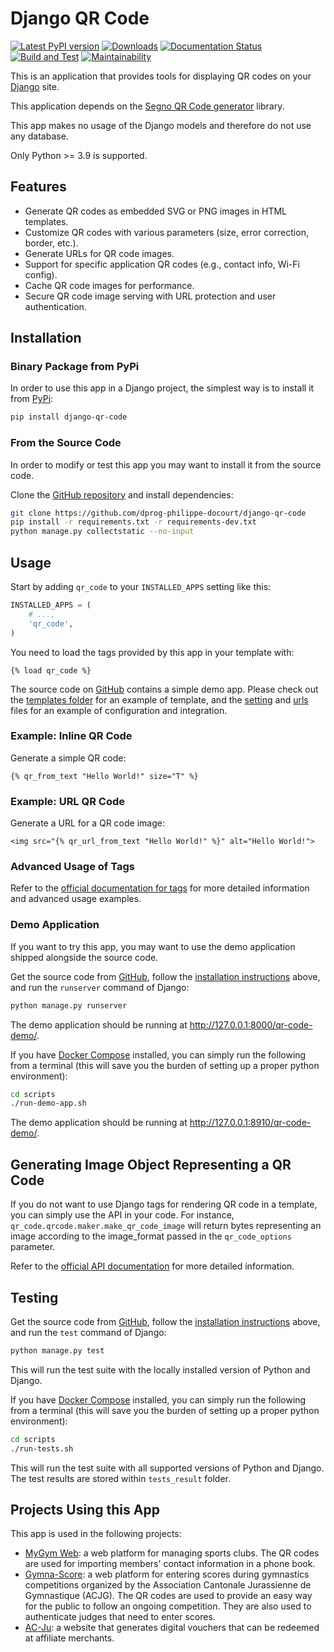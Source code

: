 # Django QR Code
[![Latest PyPI version](https://badge.fury.io/py/django-qr-code.svg)](https://badge.fury.io/py/django-qr-code)
[![Downloads](https://img.shields.io/pypi/dm/django-qr-code.svg)](https://pypi.python.org/pypi/django-qr-code)
[![Documentation Status](https://readthedocs.org/projects/django-qr-code/badge/?version=latest)](https://django-qr-code.readthedocs.io/latest/pages/README.html)
[![Build and Test](https://github.com/dprog-philippe-docourt/django-qr-code/actions/workflows/ci.yml/badge.svg)](https://github.com/dprog-philippe-docourt/django-qr-code/actions)
[![Maintainability](https://api.codeclimate.com/v1/badges/c47e79bf51f6a2bb8264/maintainability)](https://codeclimate.com/github/dprog-philippe-docourt/django-qr-code/maintainability)

This is an application that provides tools for displaying QR codes on your [Django](https://www.djangoproject.com/) site.

This application depends on the [Segno QR Code generator](https://pypi.org/project/segno/) library.

This app makes no usage of the Django models and therefore do not use any database.

Only Python >= 3.9 is supported.

## Features

* Generate QR codes as embedded SVG or PNG images in HTML templates.
* Customize QR codes with various parameters (size, error correction, border, etc.).
* Generate URLs for QR code images.
* Support for specific application QR codes (e.g., contact info, Wi-Fi config).
* Cache QR code images for performance.
* Secure QR code image serving with URL protection and user authentication.

## Installation

### Binary Package from PyPi
In order to use this app in a Django project, the simplest way is to install it from [PyPi](https://pypi.python.org/pypi/django-qr-code):
```bash
pip install django-qr-code
```

### From the Source Code
In order to modify or test this app you may want to install it from the source code.

Clone the [GitHub repository](https://github.com/dprog-philippe-docourt/django-qr-code) and install dependencies:
```bash
git clone https://github.com/dprog-philippe-docourt/django-qr-code
pip install -r requirements.txt -r requirements-dev.txt
python manage.py collectstatic --no-input
```

## Usage
Start by adding `qr_code` to your `INSTALLED_APPS` setting like this:
```python
INSTALLED_APPS = (
    # ...,
    'qr_code',
)
```

You need to load the tags provided by this app in your template with:
```htmldjango
{% load qr_code %}
```

The source code on [GitHub](https://github.com/dprog-philippe-docourt/django-qr-code) contains a simple demo app. Please check out the [templates folder](https://github.com/dprog-philippe-docourt/django-qr-code/tree/master/qr_code_demo/templates/qr_code_demo) for an example of template, and the [setting](https://github.com/dprog-philippe-docourt/django-qr-code/tree/master/demo_site/settings.py) and [urls](https://github.com/dprog-philippe-docourt/django-qr-code/tree/master/demo_site/urls.py) files for an example of configuration and integration.

### Example: Inline QR Code

Generate a simple QR code:

```htmldjango
{% qr_from_text "Hello World!" size="T" %}
```
### Example: URL QR Code

Generate a URL for a QR code image:

```htmldjango
<img src="{% qr_url_from_text "Hello World!" %}" alt="Hello World!">
```

### Advanced Usage of Tags

Refer to the [official documentation for tags](https://django-qr-code.readthedocs.io/latest/pages/template-tags.html) for more detailed information and advanced usage examples.

### Demo Application
If you want to try this app, you may want to use the demo application shipped alongside the source code.

Get the source code from [GitHub](https://github.com/dprog-philippe-docourt/django-qr-code), follow the [installation instructions](#from-the-source-code) above, and run the `runserver` command of Django:
```bash
python manage.py runserver
```
The demo application should be running at <http://127.0.0.1:8000/qr-code-demo/>.

If you have [Docker Compose](https://docs.docker.com/compose/) installed, you can simply run the following from a terminal (this will save you the burden of setting up a proper python environment):
```bash
cd scripts
./run-demo-app.sh
```
The demo application should be running at <http://127.0.0.1:8910/qr-code-demo/>.

## Generating Image Object Representing a QR Code

If you do not want to use Django tags for rendering QR code in a template, you can simply use the API in your code. For instance, `qr_code.qrcode.maker.make_qr_code_image` will return bytes representing an image according to the image_format passed in the `qr_code_options` parameter.

Refer to the [official API documentation](https://django-qr-code.readthedocs.io/latest/pages/api.html) for more detailed information.

## Testing
Get the source code from [GitHub](https://github.com/dprog-philippe-docourt/django-qr-code), follow the [installation instructions](#from-the-source-code) above, and run the `test` command of Django:
```bash
python manage.py test
```
This will run the test suite with the locally installed version of Python and Django.

If you have [Docker Compose](https://docs.docker.com/compose/) installed, you can simply run the following from a terminal (this will save you the burden of setting up a proper python environment):
```bash
cd scripts
./run-tests.sh
```
This will run the test suite with all supported versions of Python and Django. The test results are stored within `tests_result` folder.

## Projects Using this App

This app is used in the following projects:
* [MyGym Web](https://mygym-web.ch/): a web platform for managing sports clubs. The QR codes are used for importing members' contact information in a phone book.
* [Gymna-Score](https://gymna-score.acjg.ch/): a web platform for entering scores during gymnastics competitions organized by the Association Cantonale Jurassienne de Gymnastique (ACJG). The QR codes are used to provide an easy way for the public to follow an ongoing competition. They are also used to authenticate judges that need to enter scores.
* [AC-Ju](https://www.ac-ju.ch/): a website that generates digital vouchers that can be redeemed at affiliate merchants.
